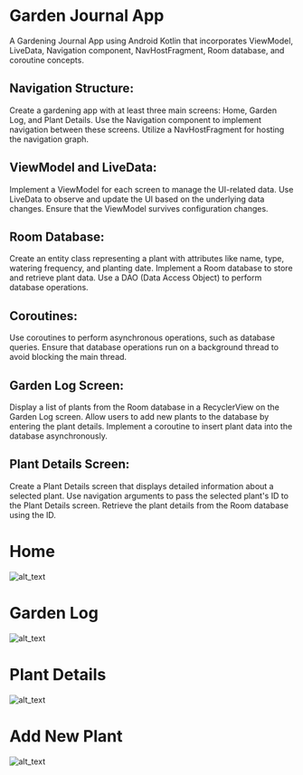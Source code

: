 # Garden Journal App
A Gardening Journal App using Android Kotlin that incorporates ViewModel, LiveData, Navigation component, NavHostFragment, Room database, and coroutine concepts.

## Navigation Structure:

Create a gardening app with at least three main screens: Home, Garden Log, and Plant Details.
Use the Navigation component to implement navigation between these screens.
Utilize a NavHostFragment for hosting the navigation graph.
 

## ViewModel and LiveData:

Implement a ViewModel for each screen to manage the UI-related data.
Use LiveData to observe and update the UI based on the underlying data changes.
Ensure that the ViewModel survives configuration changes.
 

## Room Database:

Create an entity class representing a plant with attributes like name, type, watering frequency, and planting date.
Implement a Room database to store and retrieve plant data.
Use a DAO (Data Access Object) to perform database operations.
 

## Coroutines:

Use coroutines to perform asynchronous operations, such as database queries.
Ensure that database operations run on a background thread to avoid blocking the main thread.
 

## Garden Log Screen:

Display a list of plants from the Room database in a RecyclerView on the Garden Log screen.
Allow users to add new plants to the database by entering the plant details.
Implement a coroutine to insert plant data into the database asynchronously.

## Plant Details Screen:

Create a Plant Details screen that displays detailed information about a selected plant.
Use navigation arguments to pass the selected plant's ID to the Plant Details screen.
Retrieve the plant details from the Room database using the ID.

# Home
![alt_text](https://github.com/autodidactGuy/GardenJournal/blob/master/screenshots/Screenshot_20240121_212705.png?raw=true)

# Garden Log
![alt_text](https://github.com/autodidactGuy/GardenJournal/blob/master/screenshots/Screenshot_20240121_224425.png?raw=true)

# Plant Details
![alt_text](https://github.com/autodidactGuy/GardenJournal/blob/master/screenshots/Screenshot_20240121_212723.png?raw=true)

# Add New Plant
![alt_text](https://github.com/autodidactGuy/GardenJournal/blob/master/screenshots/Screenshot_20240121_212731.png?raw=true)



